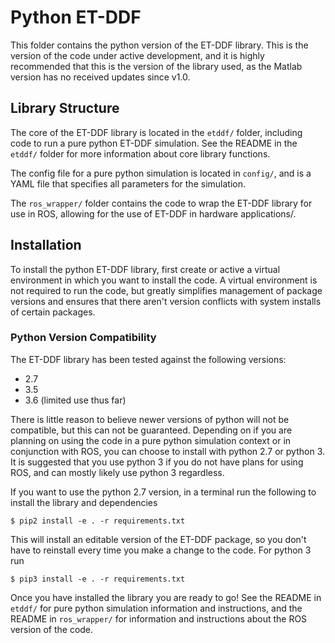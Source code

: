 # Python ET-DDF

This folder contains the python version of the ET-DDF library. This is the version of the code under active development, and it is highly recommended that this is the version of the library used, as the Matlab version has no received updates since v1.0.

## Library Structure

The core of the ET-DDF library is located in the `etddf/` folder, including code to run a pure python ET-DDF simulation. See the README in the `etddf/` folder for more information about core library functions.

The config file for a pure python simulation is located in `config/`, and is a YAML file that specifies all parameters for the simulation.

The `ros_wrapper/` folder contains the code to wrap the ET-DDF library for use in ROS, allowing for the use of ET-DDF in hardware applications/.

## Installation

To install the python ET-DDF library, first create or active a virtual environment in which you want to install the code. A virtual environment is not required to run the code, but greatly simplifies management of package versions and ensures that there aren't version conflicts with system installs of certain packages.

### Python Version Compatibility

The ET-DDF library has been tested against the following versions:

- 2.7
- 3.5
- 3.6 (limited use thus far)

There is little reason to believe newer versions of python will not be compatible, but this can not be guaranteed. Depending on if you are planning on using the code in a pure python simulation context or in conjunction with ROS, you can choose to install with python 2.7 or python 3. It is suggested that you use python 3 if you do not have plans for using ROS, and can mostly likely use python 3 regardless.

If you want to use the python 2.7 version, in a terminal run the following to install the library and dependencies

```
$ pip2 install -e . -r requirements.txt
```

This will install an editable version of the ET-DDF package, so you don't have to reinstall every time you make a change to the code. For python 3 run

```
$ pip3 install -e . -r requirements.txt
```

Once you have installed the library you are ready to go! See the README in `etddf/` for pure python simulation information and instructions, and the README in `ros_wrapper/` for information and instructions about the ROS version of the code.